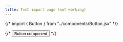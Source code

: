 ```yaml
---
title: Test import page (not working)
---
```


{/* import { Button } from "../components/Button.jsx" */}

{/* <Button>Button component</Button> */}
